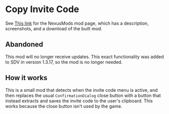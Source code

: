 # Copy Invite Code


See [This link](http://www.nexusmods.com/stardewvalley/mods/2171) for the NexusMods mod page, which has a description, screenshots, and a download of the built mod.

## Abandoned

This mod will no longer receive updates. This exact functionality was added to SDV in version 1.3.17, so the mod is no longer needed.

## How it works

This is a small mod that detects when the invite code menu is active, and then replaces the usual `ConfirmationDialog` close button with a button that instead extracts and saves the invite code to the user's clipboard. This works because the close button isn't used by the game.